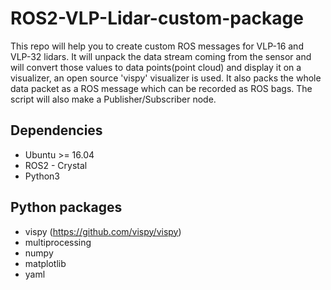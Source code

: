 # ROS2-VLP-Lidar-custom-package
This repo will help you to create custom ROS messages for VLP-16 and VLP-32 lidars. It will unpack the data stream coming from the sensor and will convert those values to data points(point cloud) and display it on a visualizer, an open source 'vispy' visualizer is used. It also packs the whole data packet as a ROS message which can be recorded as ROS bags. The script will also make a Publisher/Subscriber node.

## Dependencies
- Ubuntu >= 16.04
- ROS2 - Crystal
- Python3

## Python packages 
- vispy (https://github.com/vispy/vispy)
- multiprocessing
- numpy
- matplotlib
- yaml
